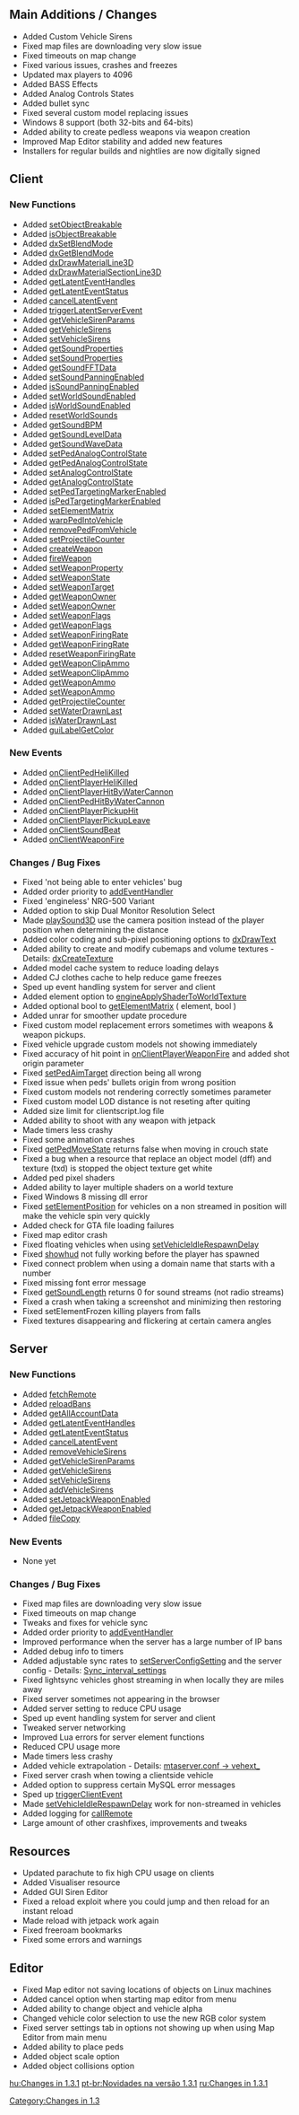 Main Additions / Changes
------------------------

-   Added Custom Vehicle Sirens
-   Fixed map files are downloading very slow issue
-   Fixed timeouts on map change
-   Fixed various issues, crashes and freezes
-   Updated max players to 4096
-   Added BASS Effects
-   Added Analog Controls States
-   Added bullet sync
-   Fixed several custom model replacing issues
-   Windows 8 support (both 32-bits and 64-bits)
-   Added ability to create pedless weapons via weapon creation
-   Improved Map Editor stability and added new features
-   Installers for regular builds and nightlies are now digitally signed

Client
------

### New Functions

-   Added [setObjectBreakable](/docs/setobjectbreakable.md "wikilink")
-   Added [isObjectBreakable](/docs/isobjectbreakable.md "wikilink")
-   Added [dxSetBlendMode](/docs/dxsetblendmode.md "wikilink")
-   Added [dxGetBlendMode](/docs/dxgetblendmode.md "wikilink")
-   Added [dxDrawMaterialLine3D](/docs/dxdrawmaterialline3d.md "wikilink")
-   Added [dxDrawMaterialSectionLine3D](/docs/dxdrawmaterialsectionline3d.md "wikilink")
-   Added [getLatentEventHandles](/docs/getlatenteventhandles.md "wikilink")
-   Added [getLatentEventStatus](/docs/getlatenteventstatus.md "wikilink")
-   Added [cancelLatentEvent](/docs/cancellatentevent.md "wikilink")
-   Added [triggerLatentServerEvent](/docs/triggerlatentserverevent.md "wikilink")
-   Added [getVehicleSirenParams](/docs/getvehiclesirenparams.md "wikilink")
-   Added [getVehicleSirens](/docs/getvehiclesirens.md "wikilink")
-   Added [setVehicleSirens](/docs/setvehiclesirens.md "wikilink")
-   Added [getSoundProperties](/docs/getsoundproperties.md "wikilink")
-   Added [setSoundProperties](/docs/setsoundproperties.md "wikilink")
-   Added [getSoundFFTData](/docs/getsoundfftdata.md "wikilink")
-   Added [setSoundPanningEnabled](/docs/setsoundpanningenabled.md "wikilink")
-   Added [isSoundPanningEnabled](/docs/issoundpanningenabled.md "wikilink")
-   Added [setWorldSoundEnabled](/docs/setworldsoundenabled.md "wikilink")
-   Added [isWorldSoundEnabled](/docs/isworldsoundenabled.md "wikilink")
-   Added [resetWorldSounds](/docs/resetworldsounds.md "wikilink")
-   Added [getSoundBPM](/docs/getsoundbpm.md "wikilink")
-   Added [getSoundLevelData](/docs/getsoundleveldata.md "wikilink")
-   Added [getSoundWaveData](/docs/getsoundwavedata.md "wikilink")
-   Added [setPedAnalogControlState](/docs/setpedanalogcontrolstate.md "wikilink")
-   Added [getPedAnalogControlState](/docs/getpedanalogcontrolstate.md "wikilink")
-   Added [setAnalogControlState](/docs/setanalogcontrolstate.md "wikilink")
-   Added [getAnalogControlState](/docs/getanalogcontrolstate.md "wikilink")
-   Added [setPedTargetingMarkerEnabled](/docs/setpedtargetingmarkerenabled.md "wikilink")
-   Added [isPedTargetingMarkerEnabled](/docs/ispedtargetingmarkerenabled.md "wikilink")
-   Added [setElementMatrix](/docs/setelementmatrix.md "wikilink")
-   Added [warpPedIntoVehicle](/docs/warppedintovehicle.md "wikilink")
-   Added [removePedFromVehicle](/docs/removepedfromvehicle.md "wikilink")
-   Added [setProjectileCounter](/docs/setprojectilecounter.md "wikilink")
-   Added [createWeapon](/docs/createweapon.md "wikilink")
-   Added [fireWeapon](/docs/fireweapon.md "wikilink")
-   Added [setWeaponProperty](/docs/setweaponproperty.md "wikilink")
-   Added [setWeaponState](/docs/setweaponstate.md "wikilink")
-   Added [setWeaponTarget](/docs/setweapontarget.md "wikilink")
-   Added [getWeaponOwner](/docs/getweaponowner.md "wikilink")
-   Added [setWeaponOwner](/docs/setweaponowner.md "wikilink")
-   Added [setWeaponFlags](/docs/setweaponflags.md "wikilink")
-   Added [getWeaponFlags](/docs/getweaponflags.md "wikilink")
-   Added [setWeaponFiringRate](/docs/setweaponfiringrate.md "wikilink")
-   Added [getWeaponFiringRate](/docs/getweaponfiringrate.md "wikilink")
-   Added [resetWeaponFiringRate](/docs/resetweaponfiringrate.md "wikilink")
-   Added [getWeaponClipAmmo](/docs/getweaponclipammo.md "wikilink")
-   Added [setWeaponClipAmmo](/docs/setweaponclipammo.md "wikilink")
-   Added [getWeaponAmmo](/docs/getweaponammo.md "wikilink")
-   Added [setWeaponAmmo](/docs/setweaponammo.md "wikilink")
-   Added [getProjectileCounter](/docs/getprojectilecounter.md "wikilink")
-   Added [setWaterDrawnLast](/docs/setwaterdrawnlast.md "wikilink")
-   Added [isWaterDrawnLast](/docs/iswaterdrawnlast.md "wikilink")
-   Added [guiLabelGetColor](/docs/guilabelgetcolor.md "wikilink")

### New Events

-   Added [onClientPedHeliKilled](/docs/onclientpedhelikilled.md "wikilink")
-   Added [onClientPlayerHeliKilled](/docs/onclientplayerhelikilled.md "wikilink")
-   Added [onClientPlayerHitByWaterCannon](/docs/onclientplayerhitbywatercannon.md "wikilink")
-   Added [onClientPedHitByWaterCannon](/docs/onclientpedhitbywatercannon.md "wikilink")
-   Added [onClientPlayerPickupHit](/docs/onclientplayerpickuphit.md "wikilink")
-   Added [onClientPlayerPickupLeave](/docs/onclientplayerpickupleave.md "wikilink")
-   Added [onClientSoundBeat](/docs/onclientsoundbeat.md "wikilink")
-   Added [onClientWeaponFire](/docs/onclientweaponfire.md "wikilink")

### Changes / Bug Fixes

-   Fixed 'not being able to enter vehicles' bug
-   Added order priority to [addEventHandler](/docs/addeventhandler.md "wikilink")
-   Fixed 'engineless' NRG-500 Variant
-   Added option to skip Dual Monitor Resolution Select
-   Made [playSound3D](/docs/playsound3d.md "wikilink") use the camera position instead of the player position when determining the distance
-   Added color coding and sub-pixel positioning options to [dxDrawText](/docs/dxdrawtext.md "wikilink")
-   Added ability to create and modify cubemaps and volume textures - Details: [dxCreateTexture](/docs/dxcreatetexture.md "wikilink")
-   Added model cache system to reduce loading delays
-   Added CJ clothes cache to help reduce game freezes
-   Sped up event handling system for server and client
-   Added element option to [engineApplyShaderToWorldTexture](/docs/engineapplyshadertoworldtexture.md "wikilink")
-   Added optional bool to [getElementMatrix](/docs/getelementmatrix.md "wikilink") ( element, bool )
-   Added unrar for smoother update procedure
-   Fixed custom model replacement errors sometimes with weapons & weapon pickups.
-   Fixed vehicle upgrade custom models not showing immediately
-   Fixed accuracy of hit point in [onClientPlayerWeaponFire](/docs/onclientplayerweaponfire.md "wikilink") and added shot origin parameter
-   Fixed [setPedAimTarget](/docs/setpedaimtarget.md "wikilink") direction being all wrong
-   Fixed issue when peds' bullets origin from wrong position
-   Fixed custom models not rendering correctly sometimes parameter
-   Fixed custom model LOD distance is not reseting after quiting
-   Added size limit for clientscript.log file
-   Added ability to shoot with any weapon with jetpack
-   Made timers less crashy
-   Fixed some animation crashes
-   Fixed [getPedMoveState](/docs/getpedmovestate.md "wikilink") returns false when moving in crouch state
-   Fixed a bug when a resource that replace an object model (dff) and texture (txd) is stopped the object texture get white
-   Added ped pixel shaders
-   Added ability to layer multiple shaders on a world texture
-   Fixed Windows 8 missing dll error
-   Fixed [setElementPosition](/docs/setelementposition.md "wikilink") for vehicles on a non streamed in position will make the vehicle spin very quickly
-   Added check for GTA file loading failures
-   Fixed map editor crash
-   Fixed floating vehicles when using [setVehicleIdleRespawnDelay](/docs/setvehicleidlerespawndelay.md "wikilink")
-   Fixed [showhud](/docs/client_commands#showhud.md "wikilink") not fully working before the player has spawned
-   Fixed connect problem when using a domain name that starts with a number
-   Fixed missing font error message
-   Fixed [getSoundLength](/docs/getsoundlength.md "wikilink") returns 0 for sound streams (not radio streams)
-   Fixed a crash when taking a screenshot and minimizing then restoring
-   Fixed setElementFrozen killing players from falls
-   Fixed textures disappearing and flickering at certain camera angles

Server
------

### New Functions

-   Added [fetchRemote](/docs/fetchremote.md "wikilink")
-   Added [reloadBans](/docs/reloadbans.md "wikilink")
-   Added [getAllAccountData](/docs/getallaccountdata.md "wikilink")
-   Added [getLatentEventHandles](/docs/getlatenteventhandles.md "wikilink")
-   Added [getLatentEventStatus](/docs/getlatenteventstatus.md "wikilink")
-   Added [cancelLatentEvent](/docs/cancellatentevent.md "wikilink")
-   Added [removeVehicleSirens](/docs/removevehiclesirens.md "wikilink")
-   Added [getVehicleSirenParams](/docs/getvehiclesirenparams.md "wikilink")
-   Added [getVehicleSirens](/docs/getvehiclesirens.md "wikilink")
-   Added [setVehicleSirens](/docs/setvehiclesirens.md "wikilink")
-   Added [addVehicleSirens](/docs/addvehiclesirens.md "wikilink")
-   Added [setJetpackWeaponEnabled](/docs/setjetpackweaponenabled.md "wikilink")
-   Added [getJetpackWeaponEnabled](/docs/getjetpackweaponenabled.md "wikilink")
-   Added [fileCopy](/docs/filecopy.md "wikilink")

### New Events

-   None yet

### Changes / Bug Fixes

-   Fixed map files are downloading very slow issue
-   Fixed timeouts on map change
-   Tweaks and fixes for vehicle sync
-   Added order priority to [addEventHandler](/docs/addeventhandler.md "wikilink")
-   Improved performance when the server has a large number of IP bans
-   Added debug info to timers
-   Added adjustable sync rates to [setServerConfigSetting](/docs/setserverconfigsetting.md "wikilink") and the server config - Details: [Sync\_interval\_settings](/docs/sync_interval_settings.md "wikilink")
-   Fixed lightsync vehicles ghost streaming in when locally they are miles away
-   Fixed server sometimes not appearing in the browser
-   Added server setting to reduce CPU usage
-   Sped up event handling system for server and client
-   Tweaked server networking
-   Improved Lua errors for server element functions
-   Reduced CPU usage more
-   Made timers less crashy
-   Added vehicle extrapolation - Details: [mtaserver.conf -&gt; vehext\_](/docs/mtaserver.conf#vehext_percent.md "wikilink")
-   Fixed server crash when towing a clientside vehicle
-   Added option to suppress certain MySQL error messages
-   Sped up [triggerClientEvent](/docs/triggerclientevent.md "wikilink")
-   Made [setVehicleIdleRespawnDelay](/docs/setvehicleidlerespawndelay.md "wikilink") work for non-streamed in vehicles
-   Added logging for [callRemote](/docs/callremote.md "wikilink")
-   Large amount of other crashfixes, improvements and tweaks

Resources
---------

-   Updated parachute to fix high CPU usage on clients
-   Added Visualiser resource
-   Added GUI Siren Editor
-   Fixed a reload exploit where you could jump and then reload for an instant reload
-   Made reload with jetpack work again
-   Fixed freeroam bookmarks
-   Fixed some errors and warnings

Editor
------

-   Fixed Map editor not saving locations of objects on Linux machines
-   Added cancel option when starting map editor from menu
-   Added ability to change object and vehicle alpha
-   Changed vehicle color selection to use the new RGB color system
-   Fixed server settings tab in options not showing up when using Map Editor from main menu
-   Added ability to place peds
-   Added object scale option
-   Added object collisions option

[hu:Changes in 1.3.1](/docs/hu:changes_in_1.3.1.md "wikilink") [pt-br:Novidades na versão 1.3.1](/docs/pt-br:novidades_na_versão_1.3.1.md "wikilink") [ru:Changes in 1.3.1](/docs/ru:changes_in_1.3.1.md "wikilink")

[Category:Changes in 1.3](/docs/category:changes_in_1.3.md "wikilink")
